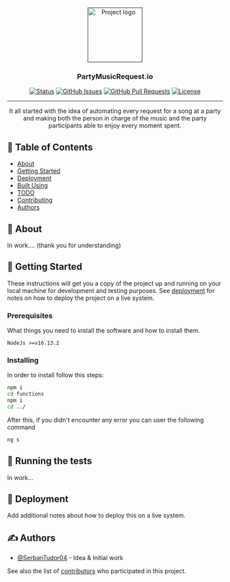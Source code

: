 <p align="center">
  <a href="" rel="noopener">
 <img  src="https://firebasestorage.googleapis.com/v0/b/partymusicrequest.appspot.com/o/logo.png?alt=media&token=8e69c656-dac8-4f08-80f5-0105cbf8c04b" width="128" height="128" alt="Project logo"></a>
</p>

<h3 align="center">PartyMusicRequest.io</h3>

<div align="center">

[![Status](https://img.shields.io/badge/status-active-success.svg)]()
[![GitHub Issues](https://img.shields.io/github/issues/SerbanTudor04/PartyMusicRequest.io)](https://github.com/SerbanTudor04/PartyMusicRequest.io/issues)
[![GitHub Pull Requests](https://img.shields.io/github/issues-pr/kylelobo/The-Documentation-Compendium.svg)](https://github.com/SerbanTudor04/PartyMusicRequest.io/pulls)
[![License](https://img.shields.io/badge/license-GNU-blue.svg)](/LICENSE)

</div>

---

<p align="center">It all started with the idea of ​​automating every request for a song at a party and making both the person in charge of the music and the party participants able to enjoy every moment spent.
    <br> 
</p>

## 📝 Table of Contents

- [About](#about)
- [Getting Started](#getting_started)
- [Deployment](#deployment)
- [Built Using](#built_using)
- [TODO](../TODO.md)
- [Contributing](../CONTRIBUTING.md)
- [Authors](#authors)

## 🧐 About <a name = "about"></a>

In work.... (thank you for understanding)

## 🏁 Getting Started <a name = "getting_started"></a>

These instructions will get you a copy of the project up and running on your local machine for development and testing purposes. See [deployment](#deployment) for notes on how to deploy the project on a live system.

### Prerequisites

What things you need to install the software and how to install them.

```
NodeJs >=v16.13.2
```

### Installing

In order to install follow this steps:
```bash
npm i
cd functions
npm i
cd ../
```

After this, if you didn't encounter any error you can user the following command
```bash
ng s
```

## 🔧 Running the tests <a name = "tests"></a>

In work...


## 🚀 Deployment <a name = "deployment"></a>

Add additional notes about how to deploy this on a live system.

## ✍️ Authors <a name = "authors"></a>

- [@SerbanTudor04](https://github.com/SerbanTudor04/) - Idea & Initial work

See also the list of [contributors](https://github.com/SerbanTudor04/PartyMusicRequest.io/contributors) who participated in this project.
